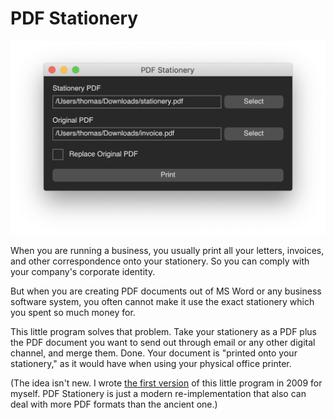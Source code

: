 # PDF Stationery

![Teaser](teaser.png "Teaser")

When you are running a business, you usually print all your letters, invoices, and other correspondence onto your stationery. So you can comply with your company's corporate identity.

But when you are creating PDF documents out of MS Word or any business software system, you often cannot make it use the exact stationery which you spent so much money for.

This little program solves that problem. Take your stationery as a PDF plus the PDF document you want to send out through email or any other digital channel, and merge them. Done. Your document is "printed onto your stationery," as it would have when using your physical office printer.

(The idea isn't new. I wrote [the first version](https://github.com/aspnetde/69Grad.PDF.Merge) of this little program in 2009 for myself. PDF Stationery is just a modern re-implementation that also can deal with more PDF formats than the ancient one.)